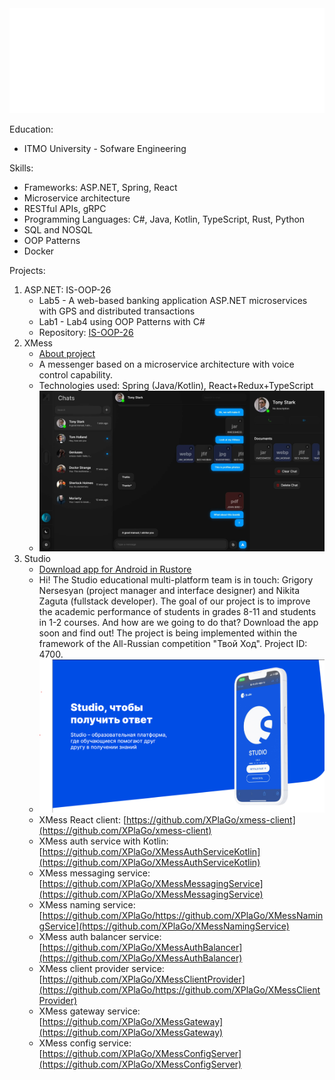 <div align="center">
<img src="hello.svg"/>
</div>

Education:
- ITMO University - Sofware Engineering

Skills:
- Frameworks: ASP.NET, Spring, React
- Microservice architecture
- RESTful APIs, gRPC
- Programming Languages: C#, Java, Kotlin, TypeScript, Rust, Python
- SQL and NOSQL
- OOP Patterns
- Docker

Projects:
1. ASP.NET: IS-OOP-26
   - Lab5 - A web-based banking application ASP.NET microservices with GPS and distributed transactions
   - Lab1 - Lab4 using OOP Patterns with C#
   - Repository: [IS-OOP-26](https://github.com/XPlaGo/Itmo.ObjectOrientedProgramming)
2. XMess
    - [About project](https://xmess-about.framer.website)
    - A messenger based on a microservice architecture with voice control capability.
    - Technologies used: Spring (Java/Kotlin), React+Redux+TypeScript
    - <img src="xmess.webp">
3. Studio
    - [Download app for Android in Rustore](https://apps.rustore.ru/app/com.xplago.studio)
    - Hi! The Studio educational multi-platform team is in touch: Grigory Nersesyan (project manager and interface designer) and Nikita Zaguta (fullstack developer). The goal of our project is to improve the academic performance of students in grades 8-11 and students in 1-2 courses. And how are we going to do that? Download the app soon and find out! The project is being implemented within the framework of the All-Russian competition "Твой Ход". Project ID: 4700.
   - <img src="studio.png">
   - XMess React client: [https://github.com/XPlaGo/xmess-client](https://github.com/XPlaGo/xmess-client)
   - XMess auth service with Kotlin: [https://github.com/XPlaGo/XMessAuthServiceKotlin](https://github.com/XPlaGo/XMessAuthServiceKotlin)
   - XMess messaging service: [https://github.com/XPlaGo/XMessMessagingService](https://github.com/XPlaGo/XMessMessagingService)
   - XMess naming service: [https://github.com/XPlaGo/https://github.com/XPlaGo/XMessNamingService](https://github.com/XPlaGo/XMessNamingService)
   - XMess auth balancer service: [https://github.com/XPlaGo/XMessAuthBalancer](https://github.com/XPlaGo/XMessAuthBalancer)
   - XMess client provider service: [https://github.com/XPlaGo/XMessClientProvider](https://github.com/XPlaGo/https://github.com/XPlaGo/XMessClientProvider)
   - XMess gateway service: [https://github.com/XPlaGo/XMessGateway](https://github.com/XPlaGo/XMessGateway)
   - XMess config service: [https://github.com/XPlaGo/XMessConfigServer](https://github.com/XPlaGo/XMessConfigServer)